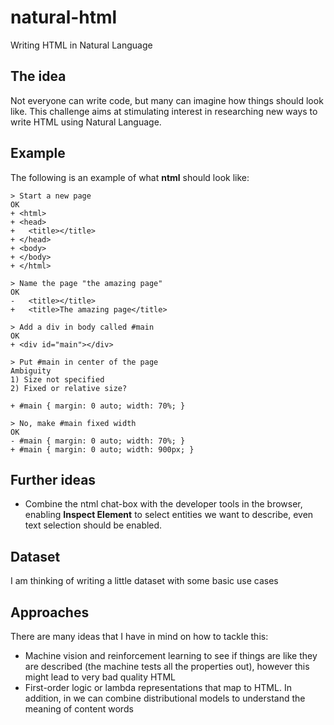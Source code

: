 # natural-html
Writing HTML in Natural Language

## The idea
Not everyone can write code, but many can imagine how things should look like. This challenge aims at stimulating interest in researching new ways to write HTML using Natural Language.

## Example

The following is an example of what **ntml** should look like:

```
> Start a new page
OK
+ <html>
+ <head>
+   <title></title>
+ </head>
+ <body>
+ </body>
+ </html>

> Name the page "the amazing page"
OK
-   <title></title>
+   <title>The amazing page</title>

> Add a div in body called #main
OK
+ <div id="main"></div>

> Put #main in center of the page
Ambiguity
1) Size not specified
2) Fixed or relative size?

+ #main { margin: 0 auto; width: 70%; }

> No, make #main fixed width
OK
- #main { margin: 0 auto; width: 70%; }
+ #main { margin: 0 auto; width: 900px; }

```

## Further ideas

- Combine the ntml chat-box with the developer tools in the browser, enabling **Inspect Element** to select entities we want to describe, even text selection should be enabled.

## Dataset

I am thinking of writing a little dataset with some basic use cases

## Approaches

There are many ideas that I have in mind on how to tackle this:

- Machine vision and reinforcement learning to see if things are like they are described (the machine tests all the properties out), however this might lead to very bad quality HTML
- First-order logic or lambda representations that map to HTML. In addition, in we can combine distributional models to understand the meaning of content words
